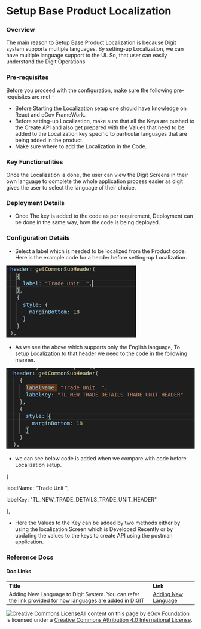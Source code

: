 # Setup Base Product Localization

### Overview <a href="#overview" id="overview"></a>

The main reason to Setup Base Product Localization is because Digit system supports multiple languages. By setting-up Localization, we can have multiple language support to the UI. So, that user can easily understand the Digit Operations

### Pre-requisites <a href="#pre-requisites" id="pre-requisites"></a>

Before you proceed with the configuration, make sure the following pre-requisites are met -

* Before Starting the Localization setup one should have knowledge on React and eGov FrameWork.
* Before setting-up Localization, make sure that all the Keys are pushed to the Create API and also get prepared with the Values that need to be added to the Localization key specific to particular languages that are being added in the product.
* Make sure where to add the Localization in the Code.

### Key Functionalities <a href="#key-functionalities" id="key-functionalities"></a>

Once the Localization is done, the user can view the Digit Screens in their own language to complete the whole application process easier as digit gives the user to select the language of their choice.

### Deployment Details <a href="#deployment-details" id="deployment-details"></a>

* Once The key is added to the code as per requirement, Deployment can be done in the same way, how the code is being deployed.

### Configuration Details <a href="#configuration-details" id="configuration-details"></a>

* Select a label which is needed to be localized from the Product code. Here is the example code for a header before setting-up Localization.

![](../../../.gitbook/assets/example-2.png)

* As we see the above which supports only the English language, To setup Localization to that header we need to the code in the following manner.

![](../../../.gitbook/assets/example-1.png)

* we can see below code is added when we compare with code before Localization setup.

{

labelName: "Trade Unit ",

labelKey: "TL\_NEW\_TRADE\_DETAILS\_TRADE\_UNIT\_HEADER"

},

* Here the Values to the Key can be added by two methods either by using the localization Screen which is Developed Recently or by updating the values to the keys to create API using the postman application.

### Reference Docs <a href="#reference-docs" id="reference-docs"></a>

#### Doc Links <a href="#doc-links" id="doc-links"></a>

|                                                                                                           |                                                                      |
| --------------------------------------------------------------------------------------------------------- | -------------------------------------------------------------------- |
| **Title**                                                                                                 | **Link**                                                             |
| Adding New Language to Digit System. You can refer the link provided for how languages are added in DIGIT | [Adding New Language](../setting-up-a-language/adding-a-language.md) |

[![Creative Commons License](https://i.creativecommons.org/l/by/4.0/80x15.png)​](http://creativecommons.org/licenses/by/4.0/)All content on this page by [eGov Foundation](https://egov.org.in/) is licensed under a [Creative Commons Attribution 4.0 International License](http://creativecommons.org/licenses/by/4.0/).
